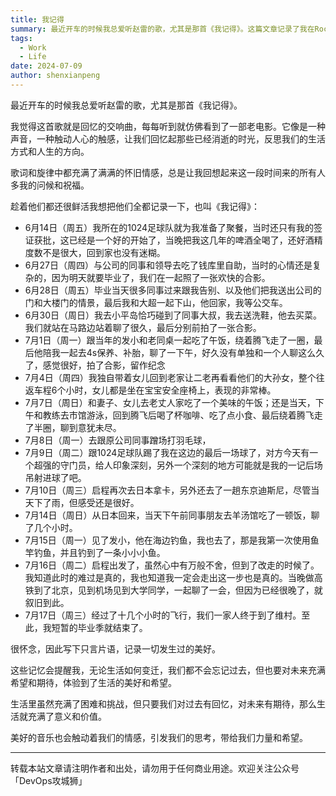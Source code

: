 ```yaml
---
title: 我记得
summary: 最近开车的时候我总爱听赵雷的歌，尤其是那首《我记得》。这篇文章记录了我在Rocket中国分公司的毕业季和同事们的祝福。
tags:
  - Work
  - Life
date: 2024-07-09
author: shenxianpeng
---
```


最近开车的时候我总爱听赵雷的歌，尤其是那首《我记得》。

我觉得这首歌就是回忆的交响曲，每每听到就仿佛看到了一部老电影。它像是一种声音，一种触动人心的触感，让我们回忆起那些已经消逝的时光，反思我们的生活方式和人生的方向。


歌词和旋律中都充满了满满的怀旧情感，总是让我回想起来这一段时间来的所有人多我的问候和祝福。

趁着他们都还很鲜活我想把他们全都记录一下，也叫《我记得》：

* 6月14日（周五）我所在的1024足球队就为我准备了聚餐，当时还只有我的签证获批，这已经是一个好的开始了，当晚把我这几年的啤酒全喝了，还好酒精度数不是很大，回到家也没有迷糊。
* 6月27日（周四）与公司的同事和领导去吃了钱库里自助，当时的心情还是复杂的，因为明天就要毕业了，我们在一起照了一张欢快的合影。
* 6月28日（周五）毕业当天很多同事过来跟我告别、以及他们把我送出公司的门和大楼门的情景，最后我和大超一起下山，他回家，我等公交车。
* 6月30日（周日）我去小平岛恰巧碰到了同事大叔，我去送洗鞋，他去买菜。我们就站在马路边站着聊了很久，最后分别前拍了一张合影。
* 7月1日（周一）跟当年的发小和老同桌一起吃了午饭，绕着腾飞走了一圈，最后他陪我一起去4s保养、补胎，聊了一下午，好久没有单独和一个人聊这么久了，感觉很好，拍了合影，留作纪念
* 7月4日（周四）我独自带着女儿回到老家让二老再看看他们的大孙女，整个往返车程6个小时，女儿都是坐在宝宝安全座椅上，表现的非常棒。
* 7月7日（周日）和妻子、女儿去老丈人家吃了一个美味的午饭；还是当天，下午和教练去市馆游泳，回到腾飞后喝了杯咖啡、吃了点小食、最后绕着腾飞走了半圈，聊到意犹未尽。
* 7月8日（周一）去跟原公司同事蹭场打羽毛球，
* 7月9日（周二）跟1024足球队踢了我在这边的最后一场球了，对方今天有一个超强的守门员，给人印象深刻，另外一个深刻的地方可能就是我的一记后场吊射进球了吧。
* 7月10日（周三）启程再次去日本拿卡，另外还去了一趟东京迪斯尼，尽管当天下了雨，但感受还是很好。
* 7月14日（周日）从日本回来，当天下午前同事朋友去羊汤馆吃了一顿饭，聊了几个小时。
* 7月15日（周一）见了发小，他在海边钓鱼，我也去了，那是我第一次使用鱼竿钓鱼，并且钓到了一条小小小鱼。
* 7月16日（周二）启程出发了，虽然心中有万般不舍，但到了改走的时候了。我知道此时的难过是真的，我也知道我一定会走出这一步也是真的。当晚做高铁到了北京，见到机场见到大学同学，一起聊了一会，但因为已经很晚了，就叙旧到此。
* 7月17日（周三）经过了十几个小时的飞行，我们一家人终于到了维村。至此，我短暂的毕业季就结束了。

很怀念，因此写下只言片语，记录一切发生过的美好。

这些记忆会提醒我，无论生活如何变迁，我们都不会忘记过去，但也要对未来充满希望和期待，体验到了生活的美好和希望。

生活里虽然充满了困难和挑战，但只要我们对过去有回忆，对未来有期待，那么生活就充满了意义和价值。

美好的音乐也会触动着我们的情感，引发我们的思考，带给我们力量和希望。

---

转载本站文章请注明作者和出处，请勿用于任何商业用途。欢迎关注公众号「DevOps攻城狮」
